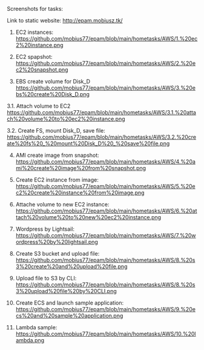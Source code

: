 Screenshots for tasks:

Link to static website:
http://epam.mobiusz.tk/

1. EC2 instances:
https://github.com/mobius77/epam/blob/main/hometasks/AWS/1.%20ec2%20instance.png

2. EC2 spapshot:
https://github.com/mobius77/epam/blob/main/hometasks/AWS/2.%20ec2%20snapshot.png

3. EBS create volume for Disk_D
https://github.com/mobius77/epam/blob/main/hometasks/AWS/3.%20ebs%20create%20Disk_D.png

3.1. Attach volume to EC2
https://github.com/mobius77/epam/blob/main/hometasks/AWS/3.1.%20attach%20volume%20to%20ec2%20instance.png

3.2. Create FS, mount Disk_D, save file:
https://github.com/mobius77/epam/blob/main/hometasks/AWS/3.2.%20create%20fs%20_%20mount%20Disk_D%20_%20save%20file.png

4. AMI create image from snapshot: 
https://github.com/mobius77/epam/blob/main/hometasks/AWS/4.%20ami%20create%20image%20from%20snapshot.png

5. Create EC2 instance from image: 
https://github.com/mobius77/epam/blob/main/hometasks/AWS/5.%20ec2%20create%20instance%20from%20image.png

6. Attache volume to new EC2 instance:
https://github.com/mobius77/epam/blob/main/hometasks/AWS/6.%20attach%20volume%20to%20new%20ec2%20instance.png

7. Wordpress by Lightsail: 
https://github.com/mobius77/epam/blob/main/hometasks/AWS/7.%20wordpress%20by%20lightsail.png

8. Create S3 bucket and upload file:
https://github.com/mobius77/epam/blob/main/hometasks/AWS/8.%20s3%20create%20and%20upload%20file.png

9. Upload file to S3 by CLI:
https://github.com/mobius77/epam/blob/main/hometasks/AWS/8.%20s3%20upload%20file%20by%20CLI.png

10. Create ECS and launch sample application: 
https://github.com/mobius77/epam/blob/main/hometasks/AWS/9.%20ecs%20and%20sample%20application.png

11. Lambda sample: 
https://github.com/mobius77/epam/blob/main/hometasks/AWS/10.%20lambda.png
 
